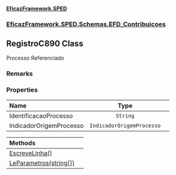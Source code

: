 #### [EficazFramework.SPED](EficazFrameworkSPED.md 'EficazFramework SPED')
### [EficazFramework.SPED.Schemas.EFD_Contribuicoes](EficazFramework.SPED.Schemas.EFD_Contribuicoes.md 'EficazFramework.SPED.Schemas.EFD_Contribuicoes')

## RegistroC890 Class

Processo Referenciado

### Remarks
### Properties

| Name | Type | |
| :--- | :---: | :--- |
| IdentificacaoProcesso | `String` |  |
| IndicadorOrigemProcesso | `IndicadorOrigemProcesso` |  |

| Methods | |
| :--- | :--- |
| [EscreveLinha()](EficazFramework.SPED.Schemas.EFD_Contribuicoes/RegistroC890/EscreveLinha().md 'EficazFramework.SPED.Schemas.EFD_Contribuicoes.RegistroC890.EscreveLinha()') | |
| [LeParametros(string[])](EficazFramework.SPED.Schemas.EFD_Contribuicoes/RegistroC890/LeParametros(string[]).md 'EficazFramework.SPED.Schemas.EFD_Contribuicoes.RegistroC890.LeParametros(string[])') | |
